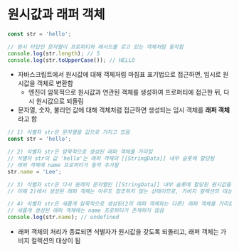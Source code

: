 # 원시값과 래퍼 객체

```js
const str = 'hello';

// 원시 타입인 문자열이 프로퍼티와 메서드를 갖고 있는 객체처럼 동작함
console.log(str.length); // 5
console.log(str.toUpperCase()); // HELLO
```

* 자바스크립트에서 원시값에 대해 객체처럼 마침표 표기법으로 접근하면, 임시로 원시값을 객체로 변환함
	* 엔진이 암묵적으로 원시값과 연관된 객체를 생성하여 프로퍼티에 접근한 뒤, 다시 원시값으로 되돌림
* 문자열, 숫자, 불리언 값에 대해 객체처럼 접근하면 생성되는 임시 객체를 **래퍼 객체**라고 함

```js
// 1) 식별자 str은 문자열을 값으로 가지고 있음
const str = 'hello';

// 2) 식별자 str은 암묵적으로 생성된 래퍼 객체를 가리킴
// 식별자 str의 값 'hello'는 래퍼 객체의 [[StringData]] 내부 슬롯에 할당됨
// 래퍼 객체에 name 프로퍼티가 동적 추가됨
str.name = 'Lee';

// 3) 식별자 str은 다시 원래의 문자열인 [[StringData]] 내부 슬롯에 할당된 원시값을 가짐
// 이때 2)에서 생성된 래퍼 객체는 아무도 참조하지 않는 상태이므로, 가비지 컬렉션의 대상이 됨

// 4) 식별자 str은 새롭게 암묵적으로 생성된(2의 래퍼 객체와는 다른) 래퍼 객체를 가리킴
// 새롭게 생성된 래퍼 객체에는 name 프로퍼티가 존재하지 않음
console.log(str.name); // undefined
```

* 래퍼 객체의 처리가 종료되면 식별자가 원시값을 갖도록 되돌리고, 래퍼 객체는 가비지 컬렉션의 대상이 됨